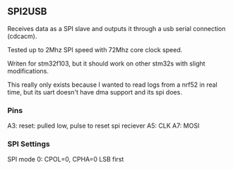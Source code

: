 ## SPI2USB

Receives data as a SPI slave and outputs it through a usb serial connection (cdcacm).

Tested up to 2Mhz SPI speed with 72Mhz core clock speed.

Writen for stm32f103, but it should work on other stm32s with slight modifications. 

This really only exists because I wanted to read logs from a nrf52 in real time, but its uart doesn't have dma support and its spi does.

### Pins

A3: reset: pulled low, pulse to reset spi reciever
A5: CLK
A7: MOSI

### SPI Settings

SPI mode 0: CPOL=0, CPHA=0
LSB first
